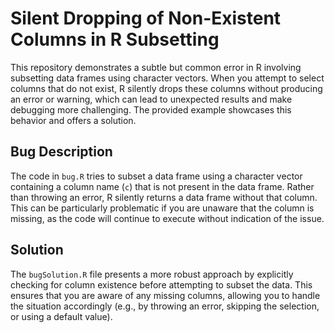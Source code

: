 # Silent Dropping of Non-Existent Columns in R Subsetting

This repository demonstrates a subtle but common error in R involving subsetting data frames using character vectors. When you attempt to select columns that do not exist, R silently drops these columns without producing an error or warning, which can lead to unexpected results and make debugging more challenging.  The provided example showcases this behavior and offers a solution.

## Bug Description

The code in `bug.R` tries to subset a data frame using a character vector containing a column name (`c`) that is not present in the data frame.  Rather than throwing an error, R silently returns a data frame without that column. This can be particularly problematic if you are unaware that the column is missing, as the code will continue to execute without indication of the issue.

## Solution

The `bugSolution.R` file presents a more robust approach by explicitly checking for column existence before attempting to subset the data.  This ensures that you are aware of any missing columns, allowing you to handle the situation accordingly (e.g., by throwing an error, skipping the selection, or using a default value).
